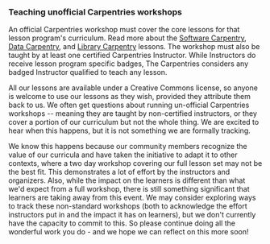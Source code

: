### Teaching unofficial Carpentries workshops

An official Carpentries workshop must cover the core lessons for that lesson program's curriculum.  Read more about the [Software Carpentry](https://software-carpentry.org/lessons/), [Data Carpentry](https://datacarpentry.org/lessons/), and [Library Carpentry](https://librarycarpentry.org/lessons/) lessons.  The workshop must also be taught by at least one certified Carpentries Instructor.  While Instructors do receive lesson program specific badges, The Carpentries considers any badged Instructor qualified to teach any lesson.

 All our lessons are available under a Creative Commons license, so anyone is welcome to use our lessons as they wish, provided they attribute them back to us.  We often get questions about running un-official Carpentries workshops -- meaning they are taught by non-certified instructors, or they cover a portion of our curriculum but not the whole thing. We are excited to hear when this happens, but it is not something we are formally tracking.

 We know this happens because our community members recognize the value of our curricula and have taken the initiative to adapt it to other contexts, where a two day workshop covering our full lesson set may not be the best fit. This demonstrates a lot of effort by the instructors and organizers. Also, while the impact on the learners is different than what we'd expect from a full workshop, there is still something significant that learners are taking away from this event.  We may consider exploring ways to track these non-standard workshops (both to acknowledge the effort instructors put in and the impact it has on learners), but we don't currently have the capacity to commit to this. So please continue doing all the wonderful work you do - and we hope we can reflect on this more soon!



